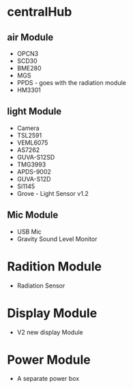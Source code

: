 # centralHub
## air Module 
 - OPCN3
 - SCD30
 - BME280 
 - MGS
 - PPDS - goes with the radiation module 
 - HM3301 

## light Module 
- Camera 
- TSL2591
- VEML6075
- AS7262
- GUVA-S12SD
- TMG3993
- APDS-9002
- GUVA-S12D
- Si1145
- Grove - Light Sensor v1.2

## Mic Module 
- USB Mic 
- Gravity Sound Level Monitor 

# Radition Module
- Radiation Sensor 

# Display Module 
- V2 new display Module 

# Power Module 
- A separate power box 
